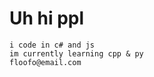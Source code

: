 # Uh hi ppl
 ```im kat
i code in c# and js
im currently learning cpp & py
floofo@email.com
```

<!--
calico-cl/calico-cl is a ✨ special ✨ repository because its `README.md` (this file) appears on your GitHub profile.
You can click the Preview link to take a look at your changes.
-->
